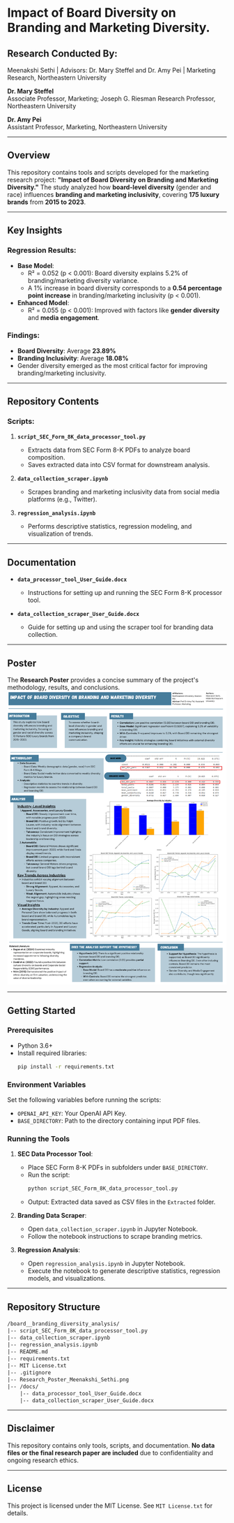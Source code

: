 # **Impact of Board Diversity on Branding and Marketing Diversity.**

## **Research Conducted By:**
Meenakshi Sethi | Advisors: Dr. Mary Steffel and Dr. Amy Pei | Marketing Research, Northeastern University

**Dr. Mary Steffel**  
Associate Professor, Marketing; Joseph G. Riesman Research Professor, Northeastern University

**Dr. Amy Pei**  
Assistant Professor, Marketing, Northeastern University

---

## **Overview**
This repository contains tools and scripts developed for the marketing research project: **"Impact of Board Diversity on Branding and Marketing Diversity."** The study analyzed how **board-level diversity** (gender and race) influences **branding and marketing inclusivity**, covering **175 luxury brands** from **2015 to 2023**. 

---

## **Key Insights**
### **Regression Results:**
- **Base Model**:
  - R² = 0.052 (p < 0.001): Board diversity explains 5.2% of branding/marketing diversity variance.
  - A 1% increase in board diversity corresponds to a **0.54 percentage point increase** in branding/marketing inclusivity (p < 0.001).
- **Enhanced Model**:
  - R² = 0.055 (p < 0.001): Improved with factors like **gender diversity** and **media engagement**.

### **Findings**:
- **Board Diversity**: Average **23.89%**
- **Branding Inclusivity**: Average **18.08%**
- Gender diversity emerged as the most critical factor for improving branding/marketing inclusivity.

---

## **Repository Contents**
### **Scripts:**
1. **`script_SEC_Form_8K_data_processor_tool.py`**  
   - Extracts data from SEC Form 8-K PDFs to analyze board composition.
   - Saves extracted data into CSV format for downstream analysis.

2. **`data_collection_scraper.ipynb`**  
   - Scrapes branding and marketing inclusivity data from social media platforms (e.g., Twitter).

3. **`regression_analysis.ipynb`**  
   - Performs descriptive statistics, regression modeling, and visualization of trends.

---

## **Documentation**
- **`data_processor_tool_User_Guide.docx`**  
   - Instructions for setting up and running the SEC Form 8-K processor tool.

- **`data_collection_scraper_User_Guide.docx`**  
   - Guide for setting up and using the scraper tool for branding data collection.

---

## **Poster**
The **Research Poster** provides a concise summary of the project's methodology, results, and conclusions.  
![Research Poster](Research_Poster_Meenakshi_Sethi.png)

---

## **Getting Started**
### **Prerequisites**
- Python 3.6+
- Install required libraries:
  ```bash
  pip install -r requirements.txt
  ```

### **Environment Variables**
Set the following variables before running the scripts:
- `OPENAI_API_KEY`: Your OpenAI API Key.
- `BASE_DIRECTORY`: Path to the directory containing input PDF files.

### **Running the Tools**
1. **SEC Data Processor Tool**:
   - Place SEC Form 8-K PDFs in subfolders under `BASE_DIRECTORY`.
   - Run the script:
     ```bash
     python script_SEC_Form_8K_data_processor_tool.py
     ```
   - Output: Extracted data saved as CSV files in the `Extracted` folder.

2. **Branding Data Scraper**:
   - Open `data_collection_scraper.ipynb` in Jupyter Notebook.
   - Follow the notebook instructions to scrape branding metrics.

3. **Regression Analysis**:
   - Open `regression_analysis.ipynb` in Jupyter Notebook.
   - Execute the notebook to generate descriptive statistics, regression models, and visualizations.

---

## **Repository Structure**
```
/board__branding_diversity_analysis/
|-- script_SEC_Form_8K_data_processor_tool.py
|-- data_collection_scraper.ipynb
|-- regression_analysis.ipynb
|-- README.md
|-- requirements.txt
|-- MIT License.txt
|-- .gitignore
|-- Research_Poster_Meenakshi_Sethi.png
|-- /docs/
    |-- data_processor_tool_User_Guide.docx
    |-- data_collection_scraper_User_Guide.docx
```

---

## **Disclaimer**
This repository contains only tools, scripts, and documentation. **No data files or the final research paper are included** due to confidentiality and ongoing research ethics.

---

## **License**
This project is licensed under the MIT License. See `MIT License.txt` for details.
